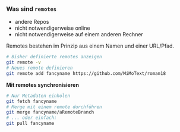### Was sind `remotes`

* andere Repos
* nicht notwendigerweise online
* nicht notwendigerweise auf einem anderen Rechner


Remotes bestehen im Prinzip aus einem Namen und einer URL/Pfad.

```bash
# Bisher definierte remotes anzeigen
git remote -v
# Neues remote definieren
git remote add fancyname https://github.com/MiMoText/roman18
```


**Mit remotes synchronisieren**

```bash
# Nur Metadaten einholen
git fetch fancyname
# Merge mit einem remote durchführen
git merge fancyname/aRemoteBranch
# ... oder einfach:
git pull fancyname
```
